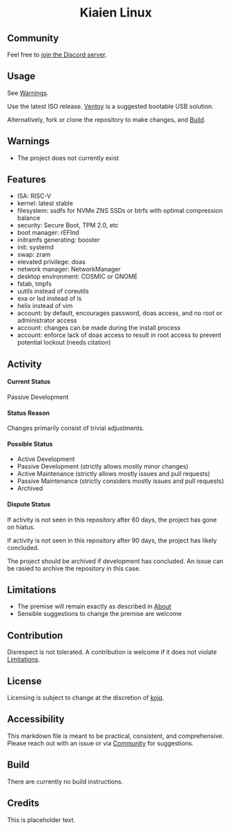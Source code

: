 <div align = "center">
<!--TBD  <img src = "https://raw.githubusercontent.com/kojq/run/main/LOGO.svg" width = 240/>-->

# Kiaien Linux
</div>

## Community

Feel free to [join the Discord server](https://discord.gg/peezNh4pS4).

## Usage

See [Warnings](#warnings).

Use the latest ISO release. [Ventoy](https://github.com/ventoy/Ventoy) is a suggested bootable USB solution.

Alternatively, fork or clone the repository to make changes, and [Build](#build).

## Warnings

- The project does not currently exist

## Features

- ISA: RISC-V
- kernel: latest stable
- filesystem: ssdfs for NVMe ZNS SSDs or btrfs with optimal compression balance
- security: Secure Boot, TPM 2.0, etc
- boot manager: rEFInd
- initramfs generating: booster
- init: systemd
- swap: zram
- elevated privilege: doas
- network manager: NetworkManager
- desktop environment: COSMIC or GNOME
- fstab, tmpfs
- uutils instead of coreutils
- exa or lsd instead of ls
- helix instead of vim
- account: by default, encourages password, doas access, and no root or administrator access
- account: changes can be made during the install process
- account: enforce lack of doas access to result in root access to prevent potential lockout (needs citation)

## Activity

#### Current Status

Passive Development

#### Status Reason

Changes primarily consist of trivial adjustments.

#### Possible Status

- Active Development
- Passive Development (strictly allows mostly minor changes)
- Active Maintenance (strictly allows mostly issues and pull requests)
- Passive Maintenance (strictly considers mostly issues and pull requests)
- Archived

#### Dispute Status

If activity is not seen in this repository after 60 days, the project has gone on hiatus.

If activity is not seen in this repository after 90 days, the project has likely concluded.

The project should be archived if development has concluded. An issue can be rasied to archive the repository in this case.

## Limitations

- The premise will remain exactly as described in [About](#about)
- Sensible suggestions to change the premise are welcome

## Contribution

Disrespect is not tolerated. A contribution is welcome if it does not violate [Limitations](#limitations).

## License

Licensing is subject to change at the discretion of [kojq](https://github.com/kojq).

## Accessibility

This markdown file is meant to be practical, consistent, and comprehensive. Please reach out with an issue or via [Community](#community) for suggestions.

## Build

There are currently no build instructions.

## Credits

This is placeholder text.
<!--The *Magnolia grandiflora* SVG is under CC0. It is based on the *[Magnolia flower flor](https://www.openclipart.org/detail/306895/magnolia-flower-flor)* SVG, [uploaded](https://www.openclipart.org/download/306895/1537228771.svg) on September 17, 2018, 11:59 p.m. by artist Betel Leclerc on Openclipart.-->
